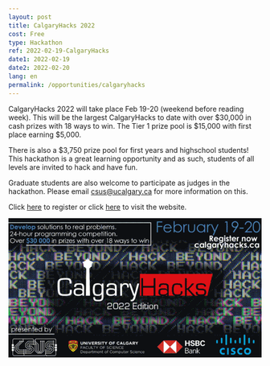 ```yaml
---
layout: post
title: CalgaryHacks 2022
cost: Free
type: Hackathon
ref: 2022-02-19-CalgaryHacks
date1: 2022-02-19
date2: 2022-02-20
lang: en
permalink: /opportunities/calgaryhacks
---
```


CalgaryHacks 2022 will take place Feb 19-20 (weekend before reading week). This will be the largest CalgaryHacks to date with over $30,000 in cash prizes with 18 ways to win. The Tier 1 prize pool is $15,000 with first place earning $5,000. 

There is also a $3,750 prize pool for first years and highschool students! This hackathon is a great learning opportunity and as such, students of all levels are invited to hack and have fun.

Graduate students are also welcome to participate as judges in the hackathon. Please email csus@ucalgary.ca for more information on this.

Click <a href="https://calgary-hacks-2022.devpost.com/">here</a> to register or click <a href="https://calgaryhacks.ca/">here</a> to visit the website.

<div style="text-align:center"><img src="../images/opportunities/calgaryhacks2022.png"/></div>